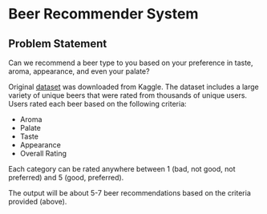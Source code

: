 # Beer Recommender System
## Problem Statement
Can we recommend a beer type to you based on your preference in taste, aroma, appearance, and even your palate? 

Original [dataset](https://www.kaggle.com/rdoume/beerreviews?select=beer_reviews.csv) was downloaded from Kaggle.
The dataset includes a large variety of unique beers that were rated from thousands of unique users. Users rated each beer based on the following criteria: 
- Aroma
- Palate
- Taste
- Appearance
- Overall Rating

Each category can be rated anywhere between 1 (bad, not good, not preferred) and 5 (good, preferred). 

The output will be about 5-7 beer recommendations based on the criteria provided (above).
